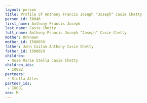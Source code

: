 ```yaml
---
layout: person
title: Profile of Anthony Francis Joseph "Joseph" Casie Chetty
person_id: I0046
first_name: Anthony Francis Joseph
last_name: Casie Chetty
full_name: Anthony Francis Joseph "Joseph" Casie Chetty
mother: Unknown
mother_id: I500030
father: John Caitan Anthony Casie Chetty
father_id: I500029
children:
 - Rose Marie Stella Casie Chetty
children_ids:
 - I0082
partners:
 - Stella Alles
partner_ids:
 - I0081
sex: M
---
```


